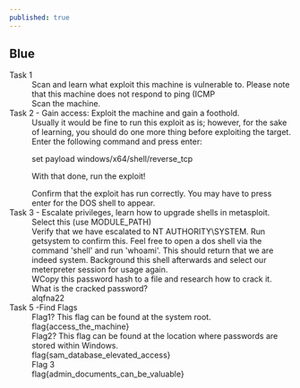 ```yaml
---
published: true
---
```

## Blue

<dl>
  <dt>Task 1</dt>
  <dd>Scan and learn what exploit this machine is vulnerable to. Please note that this machine does not respond to ping (ICMP</dd>
  <dd> Scan the machine.</dd>
   
  <dt>Task 2 - Gain access: Exploit the machine and gain a foothold.</dt>
  <dd>Usually it would be fine to run this exploit as is; however, for the sake of learning, you should do one more thing before exploiting the target. Enter the following command and press enter:

set payload windows/x64/shell/reverse_tcp

With that done, run the exploit!</dd>
  <dd> Confirm that the exploit has run correctly. You may have to press enter for the DOS shell to appear. </dd>
  

  <dt>Task 3 - Escalate privileges, learn how to upgrade shells in metasploit.</dt>
  <dd> Select this (use MODULE_PATH)</dd>
 
  <dd>
Verify that we have escalated to NT AUTHORITY\SYSTEM. Run getsystem to confirm this. Feel free to open a dos shell via the command 'shell' and run 'whoami'. This should return that we are indeed system. Background this shell afterwards and select our meterpreter session for usage again. 
</dd>
  <dd>WCopy this password hash to a file and research how to crack it. What is the cracked password?
 </dd>
 
  <dd>alqfna22</dd>
  
   <dt>Task 5 -Find Flags</dt>
  <dd> Flag1? This flag can be found at the system root. 
</dd>
 <dd>flag{access_the_machine}</dd>
    <dd> Flag2? This flag can be found at the location where passwords are stored within Windows.
</dd>
 <dd>flag{sam_database_elevated_access}</dd>
  <dd> Flag 3</dd>
    <dd>flag{admin_documents_can_be_valuable}</dd>
